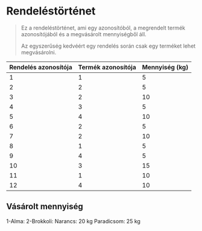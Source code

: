 # Rendeléstörténet

> Ez a rendeléstörténet, ami egy azonosítóból, a megrendelt termék azonosítójából és a megvásárolt mennyiségből áll.
>
> Az egyszerűség kedvéért egy rendelés során csak egy terméket lehet megvásárolni.

| Rendelés azonosítója | Termék azonosítója | Mennyiség (kg) |
| -------------------- | ------------------ | -------------- |
| 1                    | 1                  | 5              |
| 2                    | 2                  | 5              |
| 3                    | 2                  | 10             |
| 4                    | 3                  | 5              |
| 5                    | 4                  | 10             |
| 6                    | 2                  | 5              |
| 7                    | 2                  | 10             |
| 8                    | 1                  | 5              |
| 9                    | 4                  | 5              |
| 10                   | 3                  | 15             |
| 11                   | 1                  | 10             |
| 12                   | 4                  | 10             |

## Vásárolt mennyiség

1-Alma:
2-Brokkoli:
Narancs: 20 kg
Paradicsom: 25 kg

